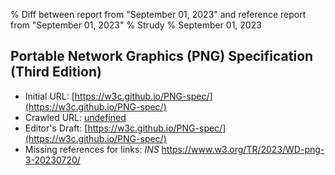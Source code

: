 % Diff between report from "September 01, 2023" and reference report from "September 01, 2023"
% Strudy
% September 01, 2023

## Portable Network Graphics (PNG) Specification (Third Edition)

- Initial URL: [https://w3c.github.io/PNG-spec/](https://w3c.github.io/PNG-spec/)
- Crawled URL: [undefined](undefined)
- Editor's Draft: [https://w3c.github.io/PNG-spec/](https://w3c.github.io/PNG-spec/)
- Missing references for links: *INS* https://www.w3.org/TR/2023/WD-png-3-20230720/



